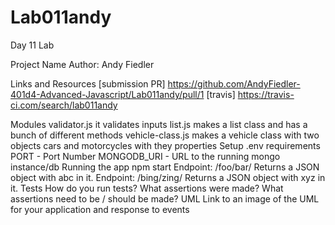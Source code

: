 # Lab011andy
Day 11 Lab

Project Name
Author: Andy Fiedler

Links and Resources
[submission PR] https://github.com/AndyFiedler-401d4-Advanced-Javascript/Lab011andy/pull/1
[travis] https://travis-ci.com/search/lab011andy

Modules
validator.js
it validates inputs
list.js
makes a list class and has a bunch of different methods
vehicle-class.js
makes a vehicle class with two objects cars and motorcycles with they properties
Setup
.env requirements
PORT - Port Number
MONGODB_URI - URL to the running mongo instance/db
Running the app
npm start
Endpoint: /foo/bar/
Returns a JSON object with abc in it.
Endpoint: /bing/zing/
Returns a JSON object with xyz in it.
Tests
How do you run tests?
What assertions were made?
What assertions need to be / should be made?
UML
Link to an image of the UML for your application and response to events
